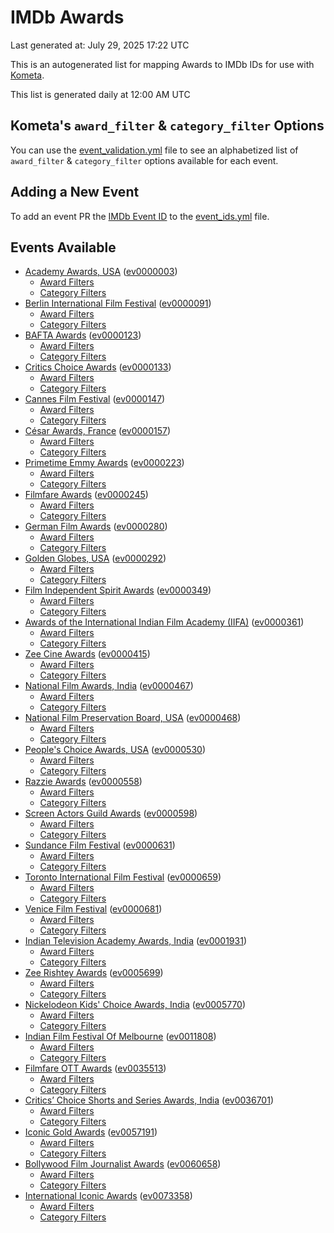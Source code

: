 # IMDb Awards

Last generated at: July 29, 2025 17:22 UTC

This is an autogenerated list for mapping Awards to IMDb IDs for use with [Kometa](https://github.com/Kometa-Team/Kometa).

This list is generated daily at 12:00 AM UTC 

## Kometa's `award_filter` & `category_filter` Options

You can use the [event_validation.yml](https://github.com/Kometa-Team/IMDb-Awards/blob/master/event_validation.yml) file to see an alphabetized list of `award_filter` & `category_filter` options available for each event.

## Adding a New Event

To add an event PR the [IMDb Event ID](https://www.imdb.com/event/all/) to the [event_ids.yml](https://github.com/Kometa-Team/IMDb-Awards/blob/master/event_ids.yml) file.

## Events Available

* [Academy Awards, USA](https://www.imdb.com/event/ev0000003) ([ev0000003](https://github.com/Kometa-Team/IMDb-Awards/blob/master/event_validation.yml#L1))
  * [Award Filters](https://github.com/Kometa-Team/IMDb-Awards/blob/master/event_validation.yml#L6)
  * [Category Filters](https://github.com/Kometa-Team/IMDb-Awards/blob/master/event_validation.yml#L14)
* [Berlin International Film Festival](https://www.imdb.com/event/ev0000091) ([ev0000091](https://github.com/Kometa-Team/IMDb-Awards/blob/master/event_validation.yml#L148))
  * [Award Filters](https://github.com/Kometa-Team/IMDb-Awards/blob/master/event_validation.yml#L153)
  * [Category Filters](https://github.com/Kometa-Team/IMDb-Awards/blob/master/event_validation.yml#L351)
* [BAFTA Awards](https://www.imdb.com/event/ev0000123) ([ev0000123](https://github.com/Kometa-Team/IMDb-Awards/blob/master/event_validation.yml#L636))
  * [Award Filters](https://github.com/Kometa-Team/IMDb-Awards/blob/master/event_validation.yml#L641)
  * [Category Filters](https://github.com/Kometa-Team/IMDb-Awards/blob/master/event_validation.yml#L674)
* [Critics Choice Awards](https://www.imdb.com/event/ev0000133) ([ev0000133](https://github.com/Kometa-Team/IMDb-Awards/blob/master/event_validation.yml#L1170))
  * [Award Filters](https://github.com/Kometa-Team/IMDb-Awards/blob/master/event_validation.yml#L1173)
  * [Category Filters](https://github.com/Kometa-Team/IMDb-Awards/blob/master/event_validation.yml#L1178)
* [Cannes Film Festival](https://www.imdb.com/event/ev0000147) ([ev0000147](https://github.com/Kometa-Team/IMDb-Awards/blob/master/event_validation.yml#L1279))
  * [Award Filters](https://github.com/Kometa-Team/IMDb-Awards/blob/master/event_validation.yml#L1284)
  * [Category Filters](https://github.com/Kometa-Team/IMDb-Awards/blob/master/event_validation.yml#L1453)
* [César Awards, France](https://www.imdb.com/event/ev0000157) ([ev0000157](https://github.com/Kometa-Team/IMDb-Awards/blob/master/event_validation.yml#L1687))
  * [Award Filters](https://github.com/Kometa-Team/IMDb-Awards/blob/master/event_validation.yml#L1691)
  * [Category Filters](https://github.com/Kometa-Team/IMDb-Awards/blob/master/event_validation.yml#L1696)
* [Primetime Emmy Awards](https://www.imdb.com/event/ev0000223) ([ev0000223](https://github.com/Kometa-Team/IMDb-Awards/blob/master/event_validation.yml#L1756))
  * [Award Filters](https://github.com/Kometa-Team/IMDb-Awards/blob/master/event_validation.yml#L1761)
  * [Category Filters](https://github.com/Kometa-Team/IMDb-Awards/blob/master/event_validation.yml#L1768)
* [Filmfare Awards](https://www.imdb.com/event/ev0000245) ([ev0000245](https://github.com/Kometa-Team/IMDb-Awards/blob/master/event_validation.yml#L2986))
  * [Award Filters](https://github.com/Kometa-Team/IMDb-Awards/blob/master/event_validation.yml#L2990)
  * [Category Filters](https://github.com/Kometa-Team/IMDb-Awards/blob/master/event_validation.yml#L2999)
* [German Film Awards](https://www.imdb.com/event/ev0000280) ([ev0000280](https://github.com/Kometa-Team/IMDb-Awards/blob/master/event_validation.yml#L3090))
  * [Award Filters](https://github.com/Kometa-Team/IMDb-Awards/blob/master/event_validation.yml#L3095)
  * [Category Filters](https://github.com/Kometa-Team/IMDb-Awards/blob/master/event_validation.yml#L3118)
* [Golden Globes, USA](https://www.imdb.com/event/ev0000292) ([ev0000292](https://github.com/Kometa-Team/IMDb-Awards/blob/master/event_validation.yml#L3191))
  * [Award Filters](https://github.com/Kometa-Team/IMDb-Awards/blob/master/event_validation.yml#L3196)
  * [Category Filters](https://github.com/Kometa-Team/IMDb-Awards/blob/master/event_validation.yml#L3204)
* [Film Independent Spirit Awards](https://www.imdb.com/event/ev0000349) ([ev0000349](https://github.com/Kometa-Team/IMDb-Awards/blob/master/event_validation.yml#L3378))
  * [Award Filters](https://github.com/Kometa-Team/IMDb-Awards/blob/master/event_validation.yml#L3381)
  * [Category Filters](https://github.com/Kometa-Team/IMDb-Awards/blob/master/event_validation.yml#L3390)
* [Awards of the International Indian Film Academy (IIFA)](https://www.imdb.com/event/ev0000361) ([ev0000361](https://github.com/Kometa-Team/IMDb-Awards/blob/master/event_validation.yml#L3430))
  * [Award Filters](https://github.com/Kometa-Team/IMDb-Awards/blob/master/event_validation.yml#L3433)
  * [Category Filters](https://github.com/Kometa-Team/IMDb-Awards/blob/master/event_validation.yml#L3443)
* [Zee Cine Awards](https://www.imdb.com/event/ev0000415) ([ev0000415](https://github.com/Kometa-Team/IMDb-Awards/blob/master/event_validation.yml#L3538))
  * [Award Filters](https://github.com/Kometa-Team/IMDb-Awards/blob/master/event_validation.yml#L3540)
  * [Category Filters](https://github.com/Kometa-Team/IMDb-Awards/blob/master/event_validation.yml#L3550)
* [National Film Awards, India](https://www.imdb.com/event/ev0000467) ([ev0000467](https://github.com/Kometa-Team/IMDb-Awards/blob/master/event_validation.yml#L3657))
  * [Award Filters](https://github.com/Kometa-Team/IMDb-Awards/blob/master/event_validation.yml#L3661)
  * [Category Filters](https://github.com/Kometa-Team/IMDb-Awards/blob/master/event_validation.yml#L3675)
* [National Film Preservation Board, USA](https://www.imdb.com/event/ev0000468) ([ev0000468](https://github.com/Kometa-Team/IMDb-Awards/blob/master/event_validation.yml#L3870))
  * [Award Filters](https://github.com/Kometa-Team/IMDb-Awards/blob/master/event_validation.yml#L3873)
  * [Category Filters](https://github.com/Kometa-Team/IMDb-Awards/blob/master/event_validation.yml#L3875)
* [People's Choice Awards, USA](https://www.imdb.com/event/ev0000530) ([ev0000530](https://github.com/Kometa-Team/IMDb-Awards/blob/master/event_validation.yml#L3878))
  * [Award Filters](https://github.com/Kometa-Team/IMDb-Awards/blob/master/event_validation.yml#L3881)
  * [Category Filters](https://github.com/Kometa-Team/IMDb-Awards/blob/master/event_validation.yml#L3884)
* [Razzie Awards](https://www.imdb.com/event/ev0000558) ([ev0000558](https://github.com/Kometa-Team/IMDb-Awards/blob/master/event_validation.yml#L4127))
  * [Award Filters](https://github.com/Kometa-Team/IMDb-Awards/blob/master/event_validation.yml#L4130)
  * [Category Filters](https://github.com/Kometa-Team/IMDb-Awards/blob/master/event_validation.yml#L4135)
* [Screen Actors Guild Awards](https://www.imdb.com/event/ev0000598) ([ev0000598](https://github.com/Kometa-Team/IMDb-Awards/blob/master/event_validation.yml#L4175))
  * [Award Filters](https://github.com/Kometa-Team/IMDb-Awards/blob/master/event_validation.yml#L4178)
  * [Category Filters](https://github.com/Kometa-Team/IMDb-Awards/blob/master/event_validation.yml#L4180)
* [Sundance Film Festival](https://www.imdb.com/event/ev0000631) ([ev0000631](https://github.com/Kometa-Team/IMDb-Awards/blob/master/event_validation.yml#L4206))
  * [Award Filters](https://github.com/Kometa-Team/IMDb-Awards/blob/master/event_validation.yml#L4209)
  * [Category Filters](https://github.com/Kometa-Team/IMDb-Awards/blob/master/event_validation.yml#L4260)
* [Toronto International Film Festival](https://www.imdb.com/event/ev0000659) ([ev0000659](https://github.com/Kometa-Team/IMDb-Awards/blob/master/event_validation.yml#L4378))
  * [Award Filters](https://github.com/Kometa-Team/IMDb-Awards/blob/master/event_validation.yml#L4381)
  * [Category Filters](https://github.com/Kometa-Team/IMDb-Awards/blob/master/event_validation.yml#L4438)
* [Venice Film Festival](https://www.imdb.com/event/ev0000681) ([ev0000681](https://github.com/Kometa-Team/IMDb-Awards/blob/master/event_validation.yml#L4518))
  * [Award Filters](https://github.com/Kometa-Team/IMDb-Awards/blob/master/event_validation.yml#L4523)
  * [Category Filters](https://github.com/Kometa-Team/IMDb-Awards/blob/master/event_validation.yml#L4865)
* [Indian Television Academy Awards, India](https://www.imdb.com/event/ev0001931) ([ev0001931](https://github.com/Kometa-Team/IMDb-Awards/blob/master/event_validation.yml#L5322))
  * [Award Filters](https://github.com/Kometa-Team/IMDb-Awards/blob/master/event_validation.yml#L5325)
  * [Category Filters](https://github.com/Kometa-Team/IMDb-Awards/blob/master/event_validation.yml#L5334)
* [Zee Rishtey Awards](https://www.imdb.com/event/ev0005699) ([ev0005699](https://github.com/Kometa-Team/IMDb-Awards/blob/master/event_validation.yml#L5526))
  * [Award Filters](https://github.com/Kometa-Team/IMDb-Awards/blob/master/event_validation.yml#L5528)
  * [Category Filters](https://github.com/Kometa-Team/IMDb-Awards/blob/master/event_validation.yml#L5530)
* [Nickelodeon Kids' Choice Awards, India](https://www.imdb.com/event/ev0005770) ([ev0005770](https://github.com/Kometa-Team/IMDb-Awards/blob/master/event_validation.yml#L5610))
  * [Award Filters](https://github.com/Kometa-Team/IMDb-Awards/blob/master/event_validation.yml#L5612)
  * [Category Filters](https://github.com/Kometa-Team/IMDb-Awards/blob/master/event_validation.yml#L5615)
* [Indian Film Festival Of Melbourne](https://www.imdb.com/event/ev0011808) ([ev0011808](https://github.com/Kometa-Team/IMDb-Awards/blob/master/event_validation.yml#L5650))
  * [Award Filters](https://github.com/Kometa-Team/IMDb-Awards/blob/master/event_validation.yml#L5652)
  * [Category Filters](https://github.com/Kometa-Team/IMDb-Awards/blob/master/event_validation.yml#L5664)
* [Filmfare OTT Awards](https://www.imdb.com/event/ev0035513) ([ev0035513](https://github.com/Kometa-Team/IMDb-Awards/blob/master/event_validation.yml#L5687))
  * [Award Filters](https://github.com/Kometa-Team/IMDb-Awards/blob/master/event_validation.yml#L5689)
  * [Category Filters](https://github.com/Kometa-Team/IMDb-Awards/blob/master/event_validation.yml#L5695)
* [Critics’ Choice Shorts and Series Awards, India](https://www.imdb.com/event/ev0036701) ([ev0036701](https://github.com/Kometa-Team/IMDb-Awards/blob/master/event_validation.yml#L5779))
  * [Award Filters](https://github.com/Kometa-Team/IMDb-Awards/blob/master/event_validation.yml#L5781)
  * [Category Filters](https://github.com/Kometa-Team/IMDb-Awards/blob/master/event_validation.yml#L5784)
* [Iconic Gold Awards](https://www.imdb.com/event/ev0057191) ([ev0057191](https://github.com/Kometa-Team/IMDb-Awards/blob/master/event_validation.yml#L5802))
  * [Award Filters](https://github.com/Kometa-Team/IMDb-Awards/blob/master/event_validation.yml#L5804)
  * [Category Filters](https://github.com/Kometa-Team/IMDb-Awards/blob/master/event_validation.yml#L5806)
* [Bollywood Film Journalist Awards](https://www.imdb.com/event/ev0060658) ([ev0060658](https://github.com/Kometa-Team/IMDb-Awards/blob/master/event_validation.yml#L5913))
  * [Award Filters](https://github.com/Kometa-Team/IMDb-Awards/blob/master/event_validation.yml#L5915)
  * [Category Filters](https://github.com/Kometa-Team/IMDb-Awards/blob/master/event_validation.yml#L5920)
* [International Iconic Awards](https://www.imdb.com/event/ev0073358) ([ev0073358](https://github.com/Kometa-Team/IMDb-Awards/blob/master/event_validation.yml#L5932))
  * [Award Filters](https://github.com/Kometa-Team/IMDb-Awards/blob/master/event_validation.yml#L5934)
  * [Category Filters](https://github.com/Kometa-Team/IMDb-Awards/blob/master/event_validation.yml#L5938)
